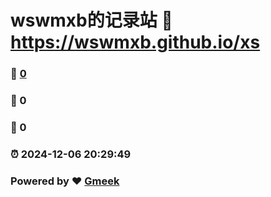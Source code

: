 # wswmxb的记录站 :link: https://wswmxb.github.io/xs 
### :page_facing_up: [0](https://wswmxb.github.io/xs/tag.html) 
### :speech_balloon: 0 
### :hibiscus: 0 
### :alarm_clock: 2024-12-06 20:29:49 
### Powered by :heart: [Gmeek](https://github.com/Meekdai/Gmeek)
